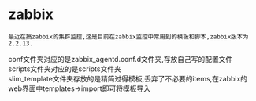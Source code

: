 zabbix
======
`最近在搞zabbix的集群监控,这是目前在zabbix监控中常用到的模板和脚本,zabbix版本为2.2.13.`

conf文件夹对应的是zabbix_agentd.conf.d文件夹,存放自己写的配置文件  
scripts文件夹对应的是scripts文件夹  
slim_template文件夹存放的是精简过得模板,丢弃了不必要的items,在zabbix的web界面中templates->import即可将模板导入  
